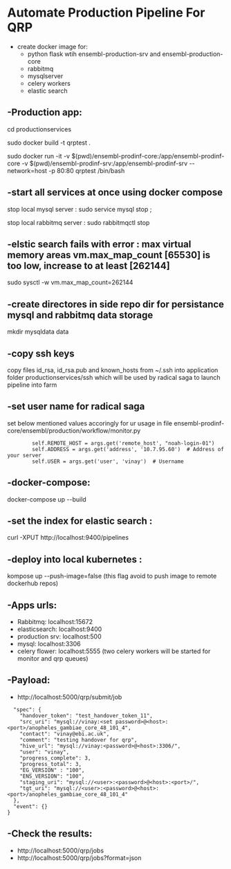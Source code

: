 Automate Production Pipeline For QRP
====================================

- create docker image for:
  - python flask wtih ensembl-production-srv and ensembl-production-core
  - rabbitmq
  - mysqlserver
  - celery workers
  - elastic search


-Production app:
------
cd productionservices

sudo docker build -t qrptest . 

sudo docker run -it -v $(pwd)/ensembl-prodinf-core:/app/ensembl-prodinf-core -v $(pwd)/ensembl-prodinf-srv:/app/ensembl-prodinf-srv --network=host -p 80:80 qrptest /bin/bash







-start all services at once using docker compose
------------------

stop local mysql server : sudo service mysql stop ;

stop local rabbitmq server : sudo rabbitmqctl stop

-elstic search fails with error : max virtual memory areas vm.max_map_count [65530] is too low, increase to at least [262144]
--------------
sudo sysctl -w vm.max_map_count=262144


-create directores in side repo dir for persistance mysql and rabbitmq data storage
-----------
mkdir mysqldata data

-copy ssh keys
----

copy files  id_rsa,  id_rsa.pub and known_hosts from ~/.ssh into application folder  productionservices/ssh which will be  used by radical saga to launch pipeline into farm


-set user name for radical saga 
-----
set below mentioned values accoringly for ur usage in  file ensembl-prodinf-core/ensembl/production/workflow/monitor.py

```
        self.REMOTE_HOST = args.get('remote_host', "noah-login-01")
        self.ADDRESS = args.get('address', '10.7.95.60')  # Address of your server
        self.USER = args.get('user', 'vinay')  # Username
```


-docker-compose:
----
docker-compose up --build

-set the index for elastic search :
-----------------------------
 curl -XPUT http://localhost:9400/pipelines

-deploy into local kubernetes :
-------------------------------
kompose up --push-image=false   (this flag avoid to push image to remote dockerhub repos)


-Apps urls:
----------

- Rabbitmq: localhost:15672
- elasticsearch: localhost:9400
- production srv: localhost:500
- mysql: localhost:3306
- celery flower: localhost:5555 (two celery workers will be started for monitor and qrp queues)
 

-Payload:
-----------
- http://localhost:5000/qrp/submit/job

```{
  "spec": {
    "handover_token": "test_handover_token_11",
    "src_uri": "mysql://vinay:<set password>@<host>:<port>/anopheles_gambiae_core_48_101_4",
    "contact": "vinay@ebi.ac.uk",
    "comment": "testing handover for qrp",
    "hive_url": "mysql://vinay:<password>@<host>:3306/",
    "user": "vinay",
    "progress_complete": 3,
    "progress_total": 3,
    "EG_VERSION" : "100",
    "ENS_VERSION": "100",
    "staging_uri": "mysql://<user>:<password>@<host>:<port>/",
    "tgt_uri": "mysql://<user>:<password>@<host>:<port>/anopheles_gambiae_core_48_101_4"
  },
  "event": {}
}
```

-Check the results:
-----------------
- http://localhost:5000/qrp/jobs
- http://localhost:5000/qrp/jobs?format=json


